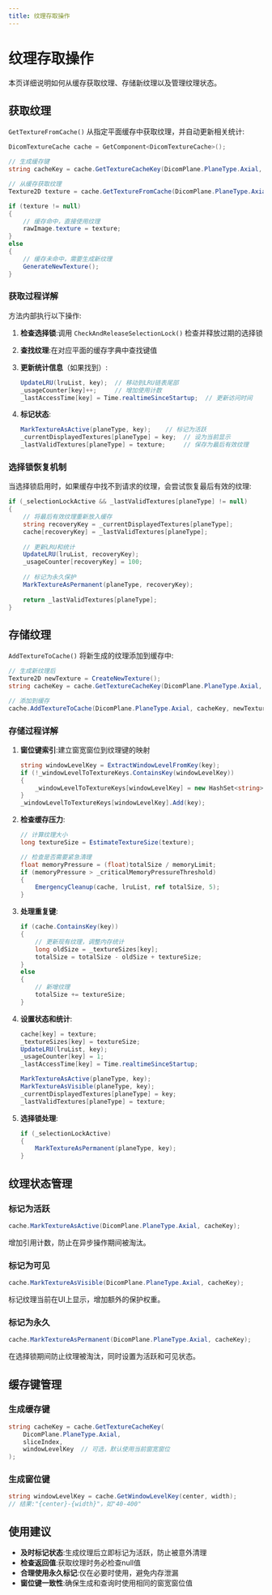 ```yaml
---
title: 纹理存取操作
---
```

# 纹理存取操作

本页详细说明如何从缓存获取纹理、存储新纹理以及管理纹理状态。

## 获取纹理

`GetTextureFromCache()` 从指定平面缓存中获取纹理，并自动更新相关统计:

```csharp
DicomTextureCache cache = GetComponent<DicomTextureCache>();

// 生成缓存键
string cacheKey = cache.GetTextureCacheKey(DicomPlane.PlaneType.Axial, 25);

// 从缓存获取纹理
Texture2D texture = cache.GetTextureFromCache(DicomPlane.PlaneType.Axial, cacheKey);

if (texture != null)
{
    // 缓存命中，直接使用纹理
    rawImage.texture = texture;
}
else
{
    // 缓存未命中，需要生成新纹理
    GenerateNewTexture();
}
```

### 获取过程详解

方法内部执行以下操作:

1. **检查选择锁**:调用 `CheckAndReleaseSelectionLock()` 检查并释放过期的选择锁

2. **查找纹理**:在对应平面的缓存字典中查找键值

3. **更新统计信息**（如果找到）:
   ```csharp
   UpdateLRU(lruList, key);  // 移动到LRU链表尾部
   _usageCounter[key]++;     // 增加使用计数
   _lastAccessTime[key] = Time.realtimeSinceStartup;  // 更新访问时间
   ```

4. **标记状态**:
   ```csharp
   MarkTextureAsActive(planeType, key);    // 标记为活跃
   _currentDisplayedTextures[planeType] = key;  // 设为当前显示
   _lastValidTextures[planeType] = texture;     // 保存为最后有效纹理
   ```

### 选择锁恢复机制

当选择锁启用时，如果缓存中找不到请求的纹理，会尝试恢复最后有效的纹理:

```csharp
if (_selectionLockActive && _lastValidTextures[planeType] != null)
{
    // 将最后有效纹理重新放入缓存
    string recoveryKey = _currentDisplayedTextures[planeType];
    cache[recoveryKey] = _lastValidTextures[planeType];
    
    // 更新LRU和统计
    UpdateLRU(lruList, recoveryKey);
    _usageCounter[recoveryKey] = 100;
    
    // 标记为永久保护
    MarkTextureAsPermanent(planeType, recoveryKey);
    
    return _lastValidTextures[planeType];
}
```

## 存储纹理

`AddTextureToCache()` 将新生成的纹理添加到缓存中:

```csharp
// 生成新纹理后
Texture2D newTexture = CreateNewTexture();
string cacheKey = cache.GetTextureCacheKey(DicomPlane.PlaneType.Axial, index);

// 添加到缓存
cache.AddTextureToCache(DicomPlane.PlaneType.Axial, cacheKey, newTexture);
```

### 存储过程详解

1. **窗位键索引**:建立窗宽窗位到纹理键的映射
   ```csharp
   string windowLevelKey = ExtractWindowLevelFromKey(key);
   if (!_windowLevelToTextureKeys.ContainsKey(windowLevelKey))
   {
       _windowLevelToTextureKeys[windowLevelKey] = new HashSet<string>();
   }
   _windowLevelToTextureKeys[windowLevelKey].Add(key);
   ```

2. **检查缓存压力**:
   ```csharp
   // 计算纹理大小
   long textureSize = EstimateTextureSize(texture);
   
   // 检查是否需要紧急清理
   float memoryPressure = (float)totalSize / memoryLimit;
   if (memoryPressure > _criticalMemoryPressureThreshold)
   {
       EmergencyCleanup(cache, lruList, ref totalSize, 5);
   }
   ```

3. **处理重复键**:
   ```csharp
   if (cache.ContainsKey(key))
   {
       // 更新现有纹理，调整内存统计
       long oldSize = _textureSizes[key];
       totalSize = totalSize - oldSize + textureSize;
   }
   else
   {
       // 新增纹理
       totalSize += textureSize;
   }
   ```

4. **设置状态和统计**:
   ```csharp
   cache[key] = texture;
   _textureSizes[key] = textureSize;
   UpdateLRU(lruList, key);
   _usageCounter[key] = 1;
   _lastAccessTime[key] = Time.realtimeSinceStartup;
   
   MarkTextureAsActive(planeType, key);
   MarkTextureAsVisible(planeType, key);
   _currentDisplayedTextures[planeType] = key;
   _lastValidTextures[planeType] = texture;
   ```

5. **选择锁处理**:
   ```csharp
   if (_selectionLockActive)
   {
       MarkTextureAsPermanent(planeType, key);
   }
   ```

## 纹理状态管理

### 标记为活跃
```csharp
cache.MarkTextureAsActive(DicomPlane.PlaneType.Axial, cacheKey);
```
增加引用计数，防止在异步操作期间被淘汰。

### 标记为可见
```csharp
cache.MarkTextureAsVisible(DicomPlane.PlaneType.Axial, cacheKey);
```
标记纹理当前在UI上显示，增加额外的保护权重。

### 标记为永久
```csharp
cache.MarkTextureAsPermanent(DicomPlane.PlaneType.Axial, cacheKey);
```
在选择锁期间防止纹理被淘汰，同时设置为活跃和可见状态。

## 缓存键管理

### 生成缓存键
```csharp
string cacheKey = cache.GetTextureCacheKey(
    DicomPlane.PlaneType.Axial, 
    sliceIndex, 
    windowLevelKey  // 可选，默认使用当前窗宽窗位
);
```

### 生成窗位键
```csharp
string windowLevelKey = cache.GetWindowLevelKey(center, width);
// 结果:"{center}-{width}"，如"40-400"
```

## 使用建议

- **及时标记状态**:生成纹理后立即标记为活跃，防止被意外清理
- **检查返回值**:获取纹理时务必检查null值
- **合理使用永久标记**:仅在必要时使用，避免内存泄漏
- **窗位键一致性**:确保生成和查询时使用相同的窗宽窗位值
